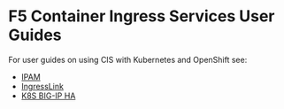 F5 Container Ingress Services User Guides
========================================================

For user guides on using CIS with Kubernetes and OpenShift see:

* [IPAM](https://github.com/F5Networks/k8s-bigip-ctlr/blob/master/docs/_static/user_guides/ipam/README.md)
* [IngressLink](https://github.com/F5Networks/k8s-bigip-ctlr/blob/master/docs/_static/user_guides/ingresslink/README.md)
* [K8S BIG-IP HA](https://github.com/F5Networks/k8s-bigip-ctlr/blob/master/docs/_static/user_guides/k8s-ha/README.md)